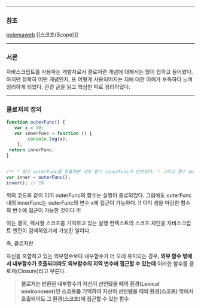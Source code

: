 
--- 
### 참조 
[poiemaweb](https://poiemaweb.com/js-closure)
[[스코프(Scope)]]

--- 
### 서론 

자바스크립트를 사용하는 개발자로서 클로저란 개념에 대해서는 많이 접하고 들어왔다. 하지만 정확히 어떤 개념인지, 또 어떻게 사용되어지는 지에 대한 이해가 부족하다 느껴 정리하게 되었다. 
관련 글을 읽고 핵심만 따로 정리하였다. 

--- 

### 클로저의 정의 

```js
function outerFunc() { 
   var x = 10; 
   var innerFunc = function () { 
        console.log(x); 
    }; 
 return innerFunc; 
} 


/** * 함수 outerFunc를 호출하면 내부 함수 innerFunc가 반환된다. * 그리고 함수 outerFunc의 실행 컨텍스트는 소멸한다. */ 
var inner = outerFunc(); 
inner(); // 10
```
위의 코드와 같이 이미 outerFunc의 함수는 실행이 종료되었다. 그럼에도 outerFunc내의 innerFunc는 outerFunc의 변수 x에 접근이 가능하다. !! 이미 생을 마감한 함수의 변수에 접근이 가능한 것이다 !!!

이는 결국, 렉시컬 스코프를 기억하고 있는 실행 컨텍스트의 스코프 체인을 자바스크립트 엔진이 검색하였기에 가능한 일이다. 

즉, 클로저란 

자신을 포함하고 있는 외부함수보다 내부함수가 더 오래 유지되는 경우, **외부 함수 밖에서 내부함수가 호출되더라도 외부함수의 지역 변수에 접근할 수 있는데** 이러한 함수를 클로저(Closure)라고 부른다.

> **클로저는 반환된 내부함수가 자신이 선언됐을 때의 환경(Lexical environment)인 스코프를 기억하여 자신이 선언됐을 때의 환경(스코프) 밖에서 호출되어도 그 환경(스코프)에 접근할 수 있는 함수**

